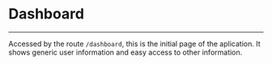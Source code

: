 # Dashboard
---

Accessed by the route `/dashboard`, this is the initial page of the aplication. It shows generic user information and easy access to other information.